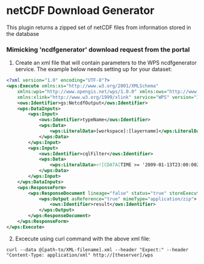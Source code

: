 # netCDF Download Generator

This plugin returns a zipped set of netCDF files from information stored in the database

### Mimicking 'ncdfgenerator' download request from the portal


  1. Create an xml file that will contain parameters to the WPS ncdfgenerator service.
The example below needs setting up for your dataset:

```xml
<?xml version="1.0" encoding="UTF-8"?>
<wps:Execute xmlns:xs="http://www.w3.org/2001/XMLSchema"
    xmlns:wps="http://www.opengis.net/wps/1.0.0" xmlns:ows="http://www.opengis.net/ows/1.1"
    xmlns:xlink="http://www.w3.org/1999/xlink" service="WPS" version="1.0.0">
    <ows:Identifier>gs:NetcdfOutput</ows:Identifier>
    <wps:DataInputs>
        <wps:Input>
            <ows:Identifier>typeName</ows:Identifier>
            <wps:Data>
                <wps:LiteralData>[workspace]:[layername]</wps:LiteralData>
            </wps:Data>
        </wps:Input>
        <wps:Input>
            <ows:Identifier>cqlFilter</ows:Identifier>
            <wps:Data>
                <wps:LiteralData><![CDATA[TIME >= '2009-01-13T23:00:00Z' AND TIME <= '2009-02-01T00:00:00Z']]></wps:LiteralData>
            </wps:Data>
        </wps:Input>
    </wps:DataInputs>
    <wps:ResponseForm>
        <wps:ResponseDocument lineage="false" status="true" storeExecuteResponse="true">
            <wps:Output asReference="true" mimeType="application/zip">
                <ows:Identifier>result</ows:Identifier>
            </wps:Output>
        </wps:ResponseDocument>
    </wps:ResponseForm>
</wps:Execute>
```

   2. Excecute using curl command with the above xml file:
   
   
   ```curl --data @[path-to/XML-filename].xml --header "Expect:" --header "Content-Type: application/xml" http://[theserver]/wps```
